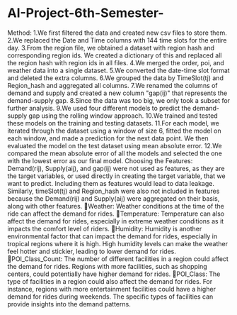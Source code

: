 # AI-Project-6th-Semester-
Method:
1.We first filtered the data and created new csv files to store them.
2.We replaced the Date and Time columns with 144 time slots for the entire day.
3.From the region file, we obtained a dataset with region hash and corresponding region ids. We created a dictionary of this and replaced all the region hash with region ids in all files.
4.We merged the order, poi, and weather data into a single dataset.
5.We converted the date-time slot format and deleted the extra columns.
6.We grouped the data by TimeSlot(tj) and Region_hash and aggregated all columns.
7.We renamed the columns of demand and supply and created a new column "gap(ij)" that represents the demand-supply gap.
8.Since the data was too big, we only took a subset for further analysis.
9.We used four different models to predict the demand-supply gap using the rolling window approach.
10.We trained and tested these models on the training and testing datasets.
11.For each model, we iterated through the dataset using a window of size 6, fitted the model on each window, and made a prediction for the next data point. We then evaluated the model on the test dataset using mean absolute error.
12.We compared the mean absolute error of all the models and selected the one with the lowest error as our final model.
Choosing the Features:
Demand(rij), Supply(aij), and gap(ij) were not used as features, as they are the target variables, or used directly in creating the target variable, that we want to predict. Including them as features would lead to data leakage. Similarly, timeSlot(tj) and Region_hash were also not included in features because the Demand(rij) and Supply(aij) were aggregated on their basis, along with other features.
Weather: Weather conditions at the time of the ride can affect the demand for rides.
Temperature: Temperature can also affect the demand for rides, especially in extreme weather conditions as it impacts the comfort level of riders.
Humidity: Humidity is another environmental factor that can impact the demand for rides, especially in tropical regions where it is high. High humidity levels can make the weather feel hotter and stickier, leading to lower demand for rides.
POI_Class_Count: The number of different facilities in a region could affect the demand for rides. Regions with more facilities, such as shopping centers, could potentially have higher demand for rides.
POI_Class: The type of facilities in a region could also affect the demand for rides. For instance, regions with more entertainment facilities could have a higher demand for rides during weekends. The specific types of facilities can provide insights into the demand patterns.
